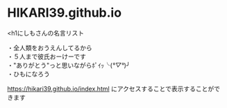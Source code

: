 # HIKARI39.github.io
<h1にしもさんの名言リスト</h1>

・全人類をおうえんしてるから<br>
・５人まで彼氏おーけーです<br>
・"ありがとう"っと思いながらﾎﾟｲｯ╰(*°▽°*)╯<br>
・ひもになろう<br>





https://hikari39.github.io/index.html
にアクセスすることで表示することができます
